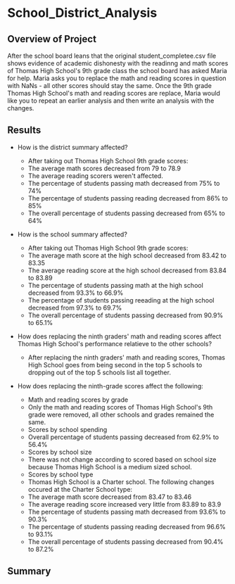 # School_District_Analysis

## Overview of Project
After the school board leans that the original student_completee.csv file shows evidence of academic dishonesty with the readinng and math scores of Thomas High School's 9th grade class the school board has asked Maria for help. Maria asks you to replace the math and reading scores in question with NaNs - all other scores should stay the same. Once the 9th grade Thomas High School's math and reading scores are replace, Maria would like you to repeat an earlier analysis and then write an analysis with the changes. 

## Results
* How is the district summary affected?
  * After taking out Thomas High School 9th grade scores:
  *   The average math scores decreased from 79 to 78.9
  *   The average reading scorers weren't affected. 
  *   The percentage of students passing math decreased from 75% to 74%
  *   The percentage of students passing reading decreased from 86% to 85%
  *   The overall percentage of students passing decreased from 65% to 64%
 
* How is the school summary affected?
  * After taking out Thomas High School 9th grade scores: 
  *   The average math score at the high school decreased from 83.42 to 83.35
  *   The average reading score at the high school decreased from 83.84 to 83.89
  *   The percentage of students passing math at the high school decreased from 93.3% to 66.9%
  *   The percentage of students passing reeading at the high school decreased from 97.3% to 69.7%
  *   The overall percentage of students passing decreased from 90.9% to 65.1%
  
* How does replacing the ninth graders' math and reading scores affect Thomas High School's performance relatieve to the other schools?
  * After replacing the ninth graders' math and reading scores, Thomas High School goes from being second in the top 5 schools to dropping out of the top 5 schools list all together. 
  
* How does replacing the ninth-grade scores affect the following: 
  * Math and reading scores by grade
  *   Only the math and reading scores of Thomas High School's 9th grade were removed, all other schools and grades remained the same. 
  * Scores by school spending
  *   Overall percentage of students passing decreased from 62.9% to 56.4%
  * Scores by school size
  *   There was not change according to scored based on school size because Thomas High School is a medium sized school. 
  * Scores by school type
  *   Thomas High School is a Charter school. The following changes occured at the Charter School type:
   * The average math score decreased from 83.47 to 83.46
   * The average reading score increased very little from 83.89 to 83.9
   * The percentage of students passing math decreased from 93.6% to 90.3%
   * The percentage of students passing reading decreased from 96.6% to 93.1%
   * The overall percentage of students passing decreased from 90.4% to 87.2%

## Summary
